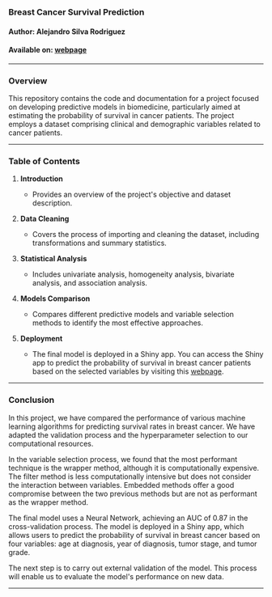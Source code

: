 ### Breast Cancer Survival Prediction

#### Author: Alejandro Silva Rodriguez

#### Available on: [webpage](https://alexsilvaa9.github.io/BreasCancerSurvivalPrediction/)

---

### Overview

This repository contains the code and documentation for a project focused on developing predictive models in biomedicine, particularly aimed at estimating the probability of survival in cancer patients. The project employs a dataset comprising clinical and demographic variables related to cancer patients.

---

### Table of Contents

1. **Introduction**
   - Provides an overview of the project's objective and dataset description.

2. **Data Cleaning**
   - Covers the process of importing and cleaning the dataset, including transformations and summary statistics.

3. **Statistical Analysis**
   - Includes univariate analysis, homogeneity analysis, bivariate analysis, and association analysis.

4. **Models Comparison**
   - Compares different predictive models and variable selection methods to identify the most effective approaches.

5. **Deployment**
   - The final model is deployed in a Shiny app. You can access the Shiny app to predict the probability of survival in breast cancer patients based on the selected variables by visiting this [webpage](https://g9bjvd-alex0silva.shinyapps.io/cancerapp/).

---

### Conclusion

In this project, we have compared the performance of various machine learning algorithms for predicting survival rates in breast cancer. We have adapted the validation process and the hyperparameter selection to our computational resources.

In the variable selection process, we found that the most performant technique is the wrapper method, although it is computationally expensive. The filter method is less computationally intensive but does not consider the interaction between variables. Embedded methods offer a good compromise between the two previous methods but are not as performant as the wrapper method.

The final model uses a Neural Network, achieving an AUC of 0.87 in the cross-validation process. The model is deployed in a Shiny app, which allows users to predict the probability of survival in breast cancer based on four variables: age at diagnosis, year of diagnosis, tumor stage, and tumor grade.

The next step is to carry out external validation of the model. This process will enable us to evaluate the model's performance on new data.

---
